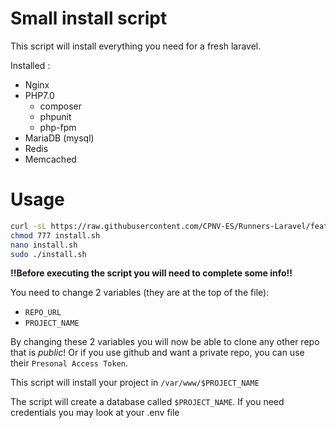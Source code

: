 # Small install script 
This script will install everything you need for a fresh laravel.

Installed : 
- Nginx
- PHP7.0
    - composer
    - phpunit
    - php-fpm
- MariaDB (mysql)
- Redis
- Memcached

# Usage

```bash
curl -sL https://raw.githubusercontent.com/CPNV-ES/Runners-Laravel/feature/api-run-sub/install/install.sh
chmod 777 install.sh
nano install.sh
sudo ./install.sh
```
**!!Before executing the script you will need to complete some info!!**

You need to change 2 variables (they are at the top of the file):
- `REPO_URL`
- `PROJECT_NAME`

By changing these 2 variables you will now be able to clone any other repo that is *public*!
Or if you use github and want a private repo, you can use their `Presonal Access Token`.

This script will install your project in `/var/www/$PROJECT_NAME`

The script will create a database called `$PROJECT_NAME`.
If you need credentials you may look at your .env file
